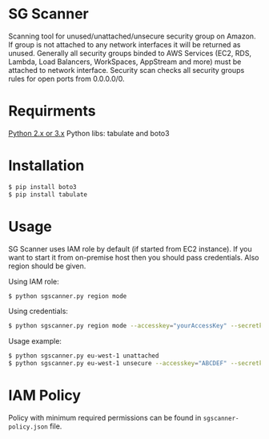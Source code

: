 # SG Scanner
Scanning tool for unused/unattached/unsecure security group on Amazon. If group is not attached to any network interfaces it will be 
returned as unused. Generally all security groups binded to AWS Services (EC2, RDS, Lambda, Load Balancers, WorkSpaces, AppStream and 
more) must be attached to network interface.
Security scan checks all security groups rules for open ports from 0.0.0.0/0.
# Requirments
[Python 2.x or 3.x](https://www.python.org/downloads/)
Python libs: tabulate and boto3

# Installation
```sh
$ pip install boto3
$ pip install tabulate
```
# Usage
SG Scanner uses IAM role by default (if started from EC2 instance). If you want to start it from on-premise host then you should pass credentials. Also region should be given.

Using IAM role:
```sh
$ python sgscanner.py region mode
```
Using credentials:
```sh
$ python sgscanner.py region mode --accesskey="yourAccessKey" --secretkey="yourSecretKey"
```
Usage example:
```sh
$ python sgscanner.py eu-west-1 unattached
$ python sgscanner.py eu-west-1 unsecure --accesskey="ABCDEF" --secretkey="123456"
```
# IAM Policy
Policy with minimum required permissions can be found in `sgscanner-policy.json` file.
